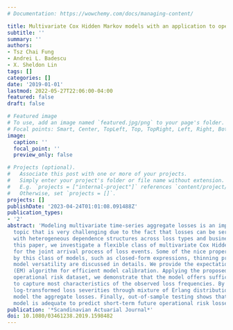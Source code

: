 ```yaml
---
# Documentation: https://wowchemy.com/docs/managing-content/

title: Multivariate Cox Hidden Markov models with an application to operational risk
subtitle: ''
summary: ''
authors:
- Tsz Chai Fung
- Andrei L. Badescu
- X. Sheldon Lin
tags: []
categories: []
date: '2019-01-01'
lastmod: 2022-05-27T22:06:00-04:00
featured: false
draft: false

# Featured image
# To use, add an image named `featured.jpg/png` to your page's folder.
# Focal points: Smart, Center, TopLeft, Top, TopRight, Left, Right, BottomLeft, Bottom, BottomRight.
image:
  caption: ''
  focal_point: ''
  preview_only: false

# Projects (optional).
#   Associate this post with one or more of your projects.
#   Simply enter your project's folder or file name without extension.
#   E.g. `projects = ["internal-project"]` references `content/project/deep-learning/index.md`.
#   Otherwise, set `projects = []`.
projects: []
publishDate: '2023-04-24T01:01:08.091488Z'
publication_types:
- '2'
abstract: 'Modeling multivariate time-series aggregate losses is an important actuarial
  topic that is very challenging due to the fact that losses can be serially dependent
  with heterogeneous dependence structures across loss types and business lines. In
  this paper, we investigate a flexible class of multivariate Cox Hidden Markov Models
  for the joint arrival process of loss events. Some of the nice properties possessed
  by this class of models, such as closed-form expressions, thinning properties and
  model versatility are discussed in details. We provide the expectation-maximization
  (EM) algorithm for efficient model calibration. Applying the proposed model to an
  operational risk dataset, we demonstrate that the model offers sufficient flexibility
  to capture most characteristics of the observed loss frequencies. By modeling the
  log-transformed loss severities through mixture of Erlang distributions, we can
  model the aggregate losses. Finally, out-of-sample testing shows that the proposed
  model is adequate to predict short-term future operational risk losses. '
publication: '*Scandinavian Actuarial Journal*'
doi: 10.1080/03461238.2019.1598482
---
```

